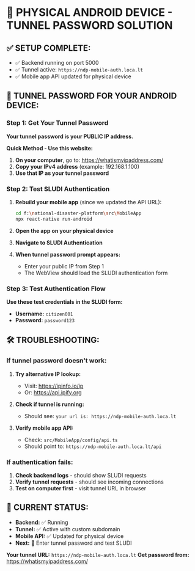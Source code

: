 # 📱 PHYSICAL ANDROID DEVICE - TUNNEL PASSWORD SOLUTION

## ✅ **SETUP COMPLETE:**
- ✅ Backend running on port 5000
- ✅ Tunnel active: `https://ndp-mobile-auth.loca.lt`
- ✅ Mobile app API updated for physical device

## 🔑 **TUNNEL PASSWORD FOR YOUR ANDROID DEVICE:**

### **Step 1: Get Your Tunnel Password**

**Your tunnel password is your PUBLIC IP address.**

**Quick Method - Use this website:**
1. **On your computer**, go to: https://whatismyipaddress.com/
2. **Copy your IPv4 address** (example: 192.168.1.100)
3. **Use that IP as your tunnel password**

### **Step 2: Test SLUDI Authentication**

1. **Rebuild your mobile app** (since we updated the API URL):
   ```bash
   cd f:\national-disaster-platform\src\MobileApp
   npx react-native run-android
   ```

2. **Open the app on your physical device**

3. **Navigate to SLUDI Authentication**

4. **When tunnel password prompt appears:**
   - Enter your public IP from Step 1
   - The WebView should load the SLUDI authentication form

### **Step 3: Test Authentication Flow**

**Use these test credentials in the SLUDI form:**
- **Username:** `citizen001` 
- **Password:** `password123`

## 🛠️ **TROUBLESHOOTING:**

### **If tunnel password doesn't work:**
1. **Try alternative IP lookup:**
   - Visit: https://ipinfo.io/ip
   - Or: https://api.ipify.org

2. **Check if tunnel is running:**
   - Should see: `your url is: https://ndp-mobile-auth.loca.lt`

3. **Verify mobile app API:**
   - Check: `src/MobileApp/config/api.ts`
   - Should point to: `https://ndp-mobile-auth.loca.lt/api`

### **If authentication fails:**
1. **Check backend logs** - should show SLUDI requests
2. **Verify tunnel requests** - should see incoming connections
3. **Test on computer first** - visit tunnel URL in browser

## 🎯 **CURRENT STATUS:**
- **Backend:** ✅ Running
- **Tunnel:** ✅ Active with custom subdomain
- **Mobile API:** ✅ Updated for physical device
- **Next:** 🔑 Enter tunnel password and test SLUDI

**Your tunnel URL:** `https://ndp-mobile-auth.loca.lt`
**Get password from:** https://whatismyipaddress.com/
